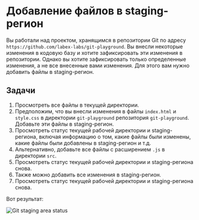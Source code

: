 # Добавление файлов в staging-регион

Вы работали над проектом, хранящимся в репозитории Git по адресу `https://github.com/labex-labs/git-playground`. Вы внесли некоторые изменения в кодовую базу и хотите зафиксировать эти изменения в репозитории. Однако вы хотите зафиксировать только определенные изменения, а не все внесенные вами изменения. Для этого вам нужно добавить файлы в staging-регион.

## Задачи

1. Просмотреть все файлы в текущей директории.
2. Предположим, что вы внесли изменения в файлы `index.html` и `style.css` в директории `git-playground` репозитория `git-playground`. Добавьте эти файлы в staging-регион.
3. Просмотреть статус текущей рабочей директории и staging-региона, включая информацию о том, какие файлы были изменены, какие файлы были добавлены в staging-регион и т.д.
4. Альтернативно, добавьте все файлы с расширением `.js` в директории `src`.
5. Просмотреть статус текущей рабочей директории и staging-региона снова.
6. Также можно добавить все изменения в staging-регион.
7. Просмотреть статус текущей рабочей директории и staging-региона снова.

Вот результат:

![Git staging area status](../assets/challenge-stage-files-step1-1.png)
